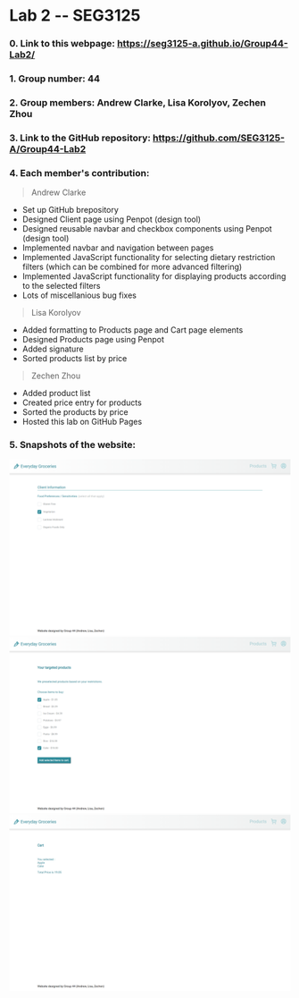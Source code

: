 # Lab 2 -- SEG3125

### 0. Link to this webpage: https://seg3125-a.github.io/Group44-Lab2/
### 1. Group number: 44
### 2. Group members: Andrew Clarke, Lisa Korolyov, Zechen Zhou
### 3. Link to the GitHub repository: https://github.com/SEG3125-A/Group44-Lab2
### 4. Each member's contribution:

>Andrew Clarke
- Set up GitHub brepository
- Designed Client page using Penpot (design tool)
- Designed reusable navbar and checkbox components using Penpot (design tool)
- Implemented navbar and navigation between pages
- Implemented JavaScript functionality for selecting dietary restriction filters (which can be combined for more advanced filtering)
- Implemented JavaScript functionality for displaying products according to the selected filters 
- Lots of miscellanious bug fixes


>Lisa Korolyov
* Added formatting to Products page and Cart page elements
* Designed Products page using Penpot
*	Added signature
*	Sorted products list by price

>Zechen Zhou
* Added product list
* Created price entry for products
* Sorted the products by price
* Hosted this lab on GitHub Pages

### 5. Snapshots of the website: 
  ![](/Docs/Images/snapshot1.png)
  ![](/Docs/Images/snapshot2.png)
  ![](/Docs/Images/snapshot3.png)
